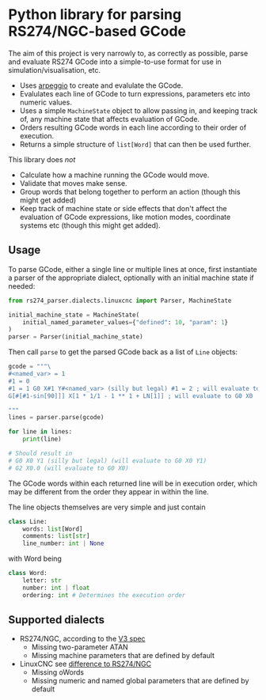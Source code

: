 # Python library for parsing RS274/NGC-based GCode

The aim of this project is very narrowly to, as correctly as possible, parse and evaluate RS274 GCode into a simple-to-use format for use in simulation/visualisation, etc.

* Uses [arpeggio](https://textx.github.io/Arpeggio/2.0/getting_started/) to create and evalulate the GCode.
* Evalulates each line of GCode to turn expressions, parameters etc into numeric values.
* Uses a simple `MachineState` object to allow passing in, and keeping track of, any machine state that affects evaluation of GCode.
* Orders resulting GCode words in each line according to their order of execution.
* Returns a simple structure of `list[Word]` that can then be used further.

This library does _not_
* Calculate how a machine running the GCode would move.
* Validate that moves make sense.
* Group words that belong together to perform an action (though this might get added)
* Keep track of machine state or side effects that don't affect the evaluation of GCode expressions, like motion modes, coordinate systems etc (though this might get added).

## Usage

To parse GCode, either a single line or multiple lines at once, first instantiate a parser of the appropriate dialect, optionally with an initial machine state if needed:

```python
from rs274_parser.dialects.linuxcnc import Parser, MachineState

initial_machine_state = MachineState(
    initial_named_parameter_values={"defined": 10, "param": 1}
)
parser = Parser(initial_machine_state)
```

Then call `parse` to get the parsed GCode back as a list of `Line` objects:

```python
gcode = """\
#<named_var> = 1
#1 = 0
#1 = 1 G0 X#1 Y#<named_var> (silly but legal) #1 = 2 ; will evaluate to G0 X0 Y1
G[#[#1-sin[90]]] X[1 * 1/1 - 1 ** 1 + LN[1]] ; will evaluate to G0 X0

"""
lines = parser.parse(gcode)

for line in lines:
    print(line)

# Should result in
# G0 X0 Y1 (silly but legal) (will evaluate to G0 X0 Y1)
# G2 X0.0 (will evaluate to G0 X0)
```

The GCode words within each returned line will be in execution order, which may be different from the order they appear in within the line.

The line objects themselves are very simple and just contain

```python
class Line:
    words: list[Word]
    comments: list[str]
    line_number: int | None
```

with Word being

```python
class Word:
    letter: str
    number: int | float
    ordering: int # Determines the execution order
```

## Supported dialects

* RS274/NGC, according to the [V3 spec](https://tsapps.nist.gov/publication/get_pdf.cfm?pub_id=823374)
    * Missing two-parameter ATAN
    * Missing machine parameters that are defined by default
* LinuxCNC see [difference to RS274/NGC](http://linuxcnc.org/docs/stable/html/gcode/rs274ngc.html)
    * Missing oWords
    * Missing numeric and named global parameters that are defined by default
